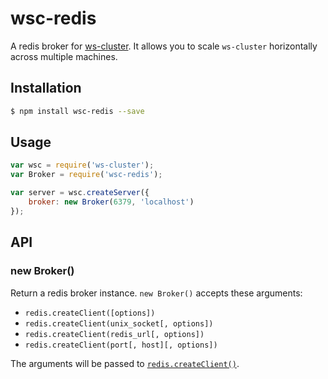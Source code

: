# wsc-redis

A redis broker for [ws-cluster](https://github.com/wscluster/ws-cluster). It allows you to scale `ws-cluster` horizontally across multiple machines.

## Installation

```bash
$ npm install wsc-redis --save
```

## Usage

```js
var wsc = require('ws-cluster');
var Broker = require('wsc-redis');

var server = wsc.createServer({
	broker: new Broker(6379, 'localhost')
});
```

## API

### new Broker()

Return a redis broker instance. `new Broker()` accepts these arguments:

- `redis.createClient([options])`
- `redis.createClient(unix_socket[, options])`
- `redis.createClient(redis_url[, options])`
- `redis.createClient(port[, host][, options])`

The arguments will be passed to [`redis.createClient()`](https://www.npmjs.com/package/redis#rediscreateclient).
